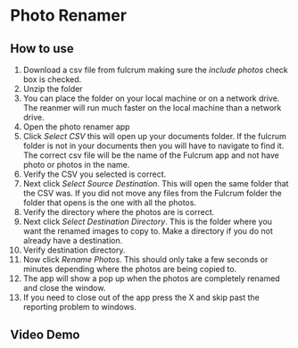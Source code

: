 # Photo Renamer

## How to use
1. Download a csv file from fulcrum making sure the _include photos_ check box is checked.
2. Unzip the folder
3. You can place the folder on your local machine or on a network drive. The reanmer will run much faster on the local machine than a network drive.
4. Open the photo renamer app
5. Click _Select CSV_ this will open up your documents folder. If the fulcrum folder is not in your documents then you will have to navigate to find it. The correct csv file will be the name of the Fulcrum app and not have photo or photos in the name.
6. Verify the CSV you selected is correct.
7. Next click _Select Source Destination_. This will open the same folder that the CSV was. If you did not move any files from the Fulcrum folder the folder that opens is the one with all the photos.
8. Verify the directory where the photos are is correct.
9. Next click _Select Destination Directory_. This is the folder where you want the renamed images to copy to. Make a directory if you do not already have a destination.
10. Verify destination directory.
11. Now click _Rename Photos_. This should only take a few seconds or minutes depending where the photos are being copied to.
12. The app will show a pop up when the photos are completely renamed and close the window.
13. If you need to close out of the app press the X and skip past the reporting problem to windows. 
   
## Video Demo 


